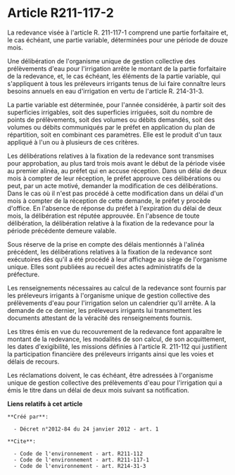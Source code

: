 # Article R211-117-2

La redevance visée à l'article R. 211-117-1 comprend une partie forfaitaire et, le cas échéant, une partie variable,
déterminées pour une période de douze mois. 

Une délibération de l'organisme unique de gestion collective des prélèvements d'eau pour l'irrigation arrête le montant de la
partie forfaitaire de la redevance, et, le cas échéant, les éléments de la partie variable, qui s'appliquent à tous les
préleveurs irrigants tenus de lui faire connaître leurs besoins annuels en eau d'irrigation en vertu de l'article R.
214-31-3. 

La partie variable est déterminée, pour l'année considérée, à partir soit des superficies irrigables, soit des superficies
irriguées, soit du nombre de points de prélèvements, soit des volumes ou débits demandés, soit des volumes ou débits
communiqués par le préfet en application du plan de répartition, soit en combinant ces paramètres. Elle est le produit d'un
taux appliqué à l'un ou à plusieurs de ces critères. 

Les délibérations relatives à la fixation de la redevance sont transmises pour approbation, au plus tard trois mois avant le
début de la période visée au premier alinéa, au préfet qui en accuse réception. Dans un délai de deux mois à compter de leur
réception, le préfet approuve ces délibérations ou peut, par un acte motivé, demander la modification de ces délibérations.
Dans le cas où il n'est pas procédé à cette modification dans un délai d'un mois à compter de la réception de cette demande,
le préfet y procède d'office. En l'absence de réponse du préfet à l'expiration du délai de deux mois, la délibération est
réputée approuvée. En l'absence de toute délibération, la délibération relative à la fixation de la redevance pour la période
précédente demeure valable. 

Sous réserve de la prise en compte des délais mentionnés à l'alinéa précédent, les délibérations relatives à la fixation de
la redevance sont exécutoires dès qu'il a été procédé à leur affichage au siège de l'organisme unique. Elles sont publiées au
recueil des actes administratifs de la préfecture. 

Les renseignements nécessaires au calcul de la redevance sont fournis par les préleveurs irrigants à l'organisme unique de
gestion collective des prélèvements d'eau pour l'irrigation selon un calendrier qu'il arrête. A la demande de ce dernier, les
préleveurs irrigants lui transmettent les documents attestant de la véracité des renseignements fournis. 

Les titres émis en vue du recouvrement de la redevance font apparaître le montant de la redevance, les modalités de son
calcul, de son acquittement, les dates d'exigibilité, les missions définies à l'article R. 211-112 qui justifient la
participation financière des préleveurs irrigants ainsi que les voies et délais de recours. 

Les réclamations doivent, le cas échéant, être adressées à l'organisme unique de gestion collective des prélèvements d'eau
pour l'irrigation qui a émis le titre dans un délai de deux mois suivant sa notification.

**Liens relatifs à cet article**

	**Créé par**:

	  - Décret n°2012-84 du 24 janvier 2012 - art. 1

	**Cite**:

	  - Code de l'environnement - art. R211-112
	  - Code de l'environnement - art. R211-117-1
	  - Code de l'environnement - art. R214-31-3

